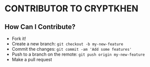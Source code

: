 # CONTRIBUTOR TO CRYPTKHEN

## How Can I Contribute?

* Fork it!
* Create a new branch: ```git checkout -b my-new-feature```
* Commit the changes: ```git commit -am 'Add some features'```
* Push to a branch on the remote: ```git push origin my-new-feature```
* Make a pull request
